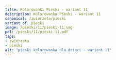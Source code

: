 ```yaml
---
title: Kolorowanki Pieski - wariant 11
description: Kolorowanka Pieski - wariant 11
canonical: /zwierzeta/pieski
variant_of: pieski
image: /pieski/11/pieski-11.svg
pdf: /pieski/11/pieski-11.pdf
tags:
- zwierzeta
- pieski
alt: "pieski kolorowanka dla dzieci - wariant 11"
---
```

